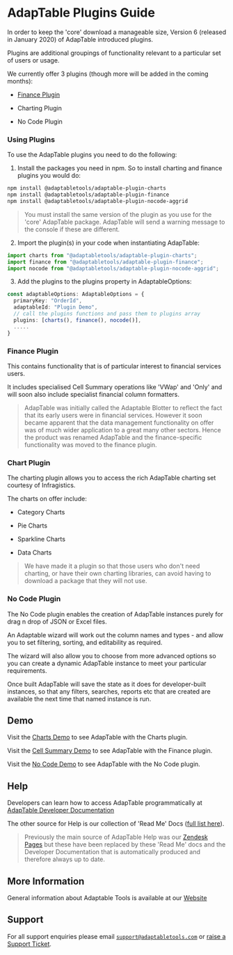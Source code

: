 # AdapTable Plugins Guide

In order to keep the 'core' download a manageable size, Version 6 (released in January 2020) of AdapTable introduced plugins. 

Plugins are additional groupings of functionality relevant to a particular set of users or usage.

We currently offer 3 plugins (though more will be added in the coming months):

- [Finance Plugin](./nocode-aggrid)

- Charting Plugin

- No Code Plugin

### Using Plugins

To use the AdapTable plugins you need to do the following:

1.  Install the packages you need in npm. So to install charting and finance plugins you would do:

```sh
npm install @adaptabletools/adaptable-plugin-charts
npm install @adaptabletools/adaptable-plugin-finance
npm install @adaptabletools/adaptable-plugin-nocode-aggrid
```

> You must install the same version of the plugin as you use for the 'core' AdapTable package.  AdapTable will send a warning message to the console if these are different.

2.  Import the plugin(s) in your code when instantiating AdapTable:

```ts
import charts from "@adaptabletools/adaptable-plugin-charts";
import finance from "@adaptabletools/adaptable-plugin-finance";
import nocode from "@adaptabletools/adaptable-plugin-nocode-aggrid";
```

3.  Add the plugins to the plugins property in AdaptableOptions:

```ts
const adaptableOptions: AdaptableOptions = {
  primaryKey: "OrderId",
  adaptableId: "Plugin Demo",
  // call the plugins functions and pass them to plugins array
  plugins: [charts(), finance(), nocode()],
  .....
}
```

### Finance Plugin

This contains functionality that is of particular interest to financial services users.

It includes specialised Cell Summary operations like 'VWap' and 'Only' and will soon also include specialist financial column formatters.

> AdapTable was initially called the Adaptable Blotter to reflect the fact that its early users were in financial services. However it soon became apparent that the data management functionality on offer was of much wider application to a great many other sectors.  Hence the product was renamed AdapTable and the finance-specific functionality was moved to the finance plugin.

### Chart Plugin

The charting plugin allows you to access the rich AdapTable charting set courtesy of Infragistics.

The charts on offer include:

- Category Charts

- Pie Charts

- Sparkline Charts

- Data Charts

> We have made it a plugin so that those users who don't need charting, or have their own charting libraries, can avoid having to download a package that they will not use.

### No Code Plugin

The No Code plugin enables the creation of AdapTable instances purely for drag n drop of JSON or Excel files.

An Adaptable wizard will work out the column names and types - and allow you to set filtering, sorting, and editability as required.

The wizard will also allow you to choose from more advanced options so you can create a dynamic AdapTable instance to meet your particular requirements.

Once built AdapTable will save the state as it does for developer-built instances, so that any filters, searches, reports etc that are created are available the next time that named instance is run.

## Demo

Visit the [Charts Demo](https://demo.adaptabletools.com/charts) to see AdapTable with the Charts plugin.

Visit the [Cell Summary Demo](https://demo.adaptabletools.com/gridmanagement/aggridcellsummarydemo) to see AdapTable with the Finance plugin.

Visit the [No Code Demo](https://demo.adaptabletools.com/admin/aggridnocodedemo) to see AdapTable with the No Code plugin.

## Help

Developers can learn how to access AdapTable programmatically at [AdapTable Developer Documentation](https://api.adaptabletools.com) 

The other source for Help is our collection of 'Read Me' Docs ([full list here](https://github.com/AdaptableTools/adaptable/blob/master/packages/adaptable/readme/readme-list.md)).

> Previously the main source of AdapTable Help was our [Zendesk Pages](https://adaptabletools.zendesk.com/hc/en-us/articles/360007083017-Help-) but these have been replaced by these 'Read Me' docs and the Developer Documentation that is automatically produced and therefore always up to date.

## More Information

General information about Adaptable Tools is available at our [Website](http://www.adaptabletools.com) 

## Support

For all support enquiries please email [`support@adaptabletools.com`](mailto:support@adaptabletools.com) or [raise a Support Ticket](https://adaptabletools.zendesk.com/hc/en-us/requests/new).
